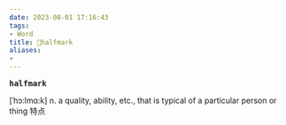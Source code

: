 ```yaml
---
date: 2023-08-01 17:16:43
tags: 
- Word
title: 📖halfmark
aliases: 
- 
---
```


<pre><strong>halfmark</strong></pre>

[ˈhɔ:lmɑ:k]
n. a quality, ability, etc., that is typical of a particular person or thing 特点

